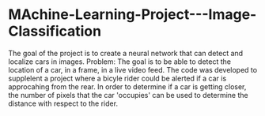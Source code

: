 # MAchine-Learning-Project---Image-Classification
The goal of the project is to create a neural network that can detect and localize cars in images. Problem: The goal is to be able to detect the location of a car, in a frame, in a live video feed. The code was developed to supplelent a project where a bicyle rider could be alerted if a car is approcahing from the rear. In order to determine if a car is getting closer, the number of pixels that the car 'occupies' can be used to determine the distance with respect to the rider.
